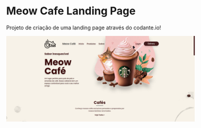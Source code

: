 # Meow Cafe Landing Page
Projeto de criação de uma landing page através do codante.io!

<img src="assets/preview.png">
